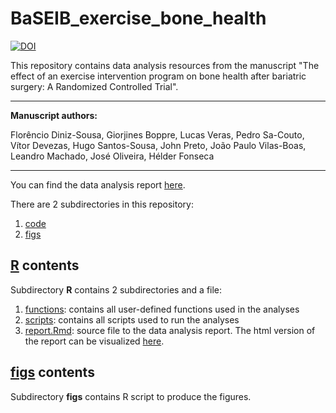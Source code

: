 # BaSEIB_exercise_bone_health

[![DOI](https://zenodo.org/badge/DOI/10.5281/zenodo.3701331.svg)](https://doi.org/10.5281/zenodo.3701331)

This repository contains data analysis resources from the manuscript "The effect of an exercise intervention program on bone health after bariatric surgery: A Randomized Controlled Trial".

 ---

**Manuscript authors:**

Florêncio Diniz-Sousa, Giorjines Boppre, Lucas Veras, Pedro Sa-Couto, Vítor Devezas, Hugo Santos-Sousa, John Preto, João Paulo Vilas-Boas, Leandro Machado, José Oliveira, Hélder Fonseca

---

You can find the data analysis report [here](https://lveras.com/reports/report.html).

There are 2 subdirectories in this repository:

1. [code](code/)
3. [figs](figs/)

## [R](R/) contents

Subdirectory **R** contains 2 subdirectories and a file:

1. [functions](code/functions): contains all user-defined functions used in the analyses
2. [scripts](code/scripts): contains all scripts used to run the analyses
3. [report.Rmd](code/report.Rmd): source file to the data analysis report. The html version of the report can be visualized [here](https://lveras.com/reports/report.html).

## [figs](figs/) contents

Subdirectory **figs** contains R script to produce the figures.
